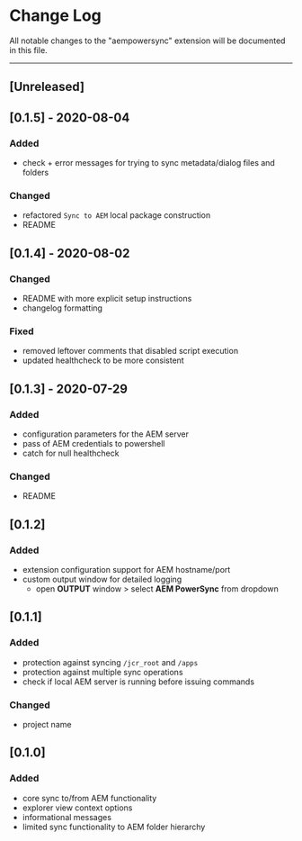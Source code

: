 # Change Log
All notable changes to the "aempowersync" extension will be documented in this file.

---

## [Unreleased]

## [0.1.5] - 2020-08-04
### Added
- check + error messages for trying to sync metadata/dialog files and folders
### Changed
- refactored `Sync to AEM` local package construction
- README

## [0.1.4] - 2020-08-02
### Changed
- README with more explicit setup instructions
- changelog formatting
### Fixed
- removed leftover comments that disabled script execution
- updated healthcheck to be more consistent

## [0.1.3] - 2020-07-29
### Added
- configuration parameters for the AEM server
- pass of AEM credentials to powershell
- catch for null healthcheck
### Changed
- README

## [0.1.2]
### Added
- extension configuration support for AEM hostname/port
- custom output window for detailed logging
    - open **OUTPUT** window > select **AEM PowerSync** from dropdown

## [0.1.1]
### Added
- protection against syncing `/jcr_root` and `/apps`
- protection against multiple sync operations
- check if local AEM server is running before issuing commands
### Changed
- project name

## [0.1.0]
### Added
- core sync to/from AEM functionality
- explorer view context options
- informational messages
- limited sync functionality to AEM folder hierarchy